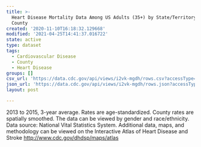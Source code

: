 ```yaml
---
title: >-
  Heart Disease Mortality Data Among US Adults (35+) by State/Territory and
  County
created: '2020-11-10T16:18:32.129668'
modified: '2021-04-25T14:41:37.016722'
state: active
type: dataset
tags:
  - Cardiovascular Disease
  - County
  - Heart Disease
groups: []
csv_url: 'https://data.cdc.gov/api/views/i2vk-mgdh/rows.csv?accessType=DOWNLOAD'
json_url: 'https://data.cdc.gov/api/views/i2vk-mgdh/rows.json?accessType=DOWNLOAD'
layout: post

---
```

2013 to 2015, 3-year average. Rates are age-standardized. County rates are spatially smoothed. The data can be viewed by gender and race/ethnicity. Data source: National Vital Statistics System. Additional data, maps, and methodology can be viewed on the Interactive Atlas of Heart Disease and Stroke http://www.cdc.gov/dhdsp/maps/atlas
